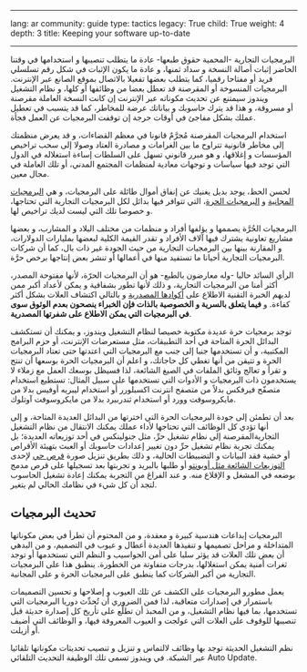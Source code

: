

---

lang: ar
community: guide
type: tactics
legacy: True
child: True
weight: 4
depth: 3
title: Keeping your software up-to-date

---

<p>البرمجيات التجارية -المحمية حقوق طبعها- عادة ما يتطلب تنصيبها و&nbsp;استخدامها في وقتنا الحاضر إثبات أصالة النسخة و&nbsp;سداد ثمنها، و&nbsp;عادة ما يكون الإثبات في شكل رقم تسلسلي فريد أو&nbsp;مفتاحا رقميا، كما يتطلب بعضها تفعيلا بالاتصال بموقع الصانع عبر الإنترنت. البرمجيات المنسوخة أو&nbsp;المقرصنة قد تعطل بعضا من وظائفها أو&nbsp;كلها، و&nbsp;نظام التشغيل ويندوز سيمتنع عن تحديث مكوناته عبر الإنترنت إن كانت النسخة العاملة مقرصنة أو&nbsp;مسروقة، و&nbsp;هذا قد يترك حاسوبك و&nbsp;بياناتك عرضة للمخاطر، كما قد يتسبب في تعطيل عملك بشكل مفاجئ في أوقات حرجة إن توقفت البرمجيات عن العمل فجأة.</p>

<p>استخدام البرمجيات المقرصنة مُجرَّمٌ قانونا في معظم القضاءات، و&nbsp;قد يعرض منظمتك إلى مخاطر قانونية تتراوح ما بين الغرامات و&nbsp;مصادرة العتاد وصولا إلى سحب تراخيص المؤسسات و&nbsp;إغلاقها، و&nbsp;هو مبرر قانوني تسهل على السلطات إساءة استغلاله في الدول التي توجد فيها سياسات و&nbsp;توجهات معادية لمنظمات المجتمع المدني، أو&nbsp;تلك العاملة في مجال معين.</p>

<p>لحسن الحظ، يوجد بديل يغنيك عن إنفاق أموال طائلة على البرمجيات، و&nbsp;هي <a href="/glossary#freeware">البرمجيات المجانية</a> و&nbsp;<a href="/glossary#FOSS">البرمجيات الحرة</a>، التي تتوافر فيها بدائل لكل البرمجيات التجارية التي تحتاجها، و&nbsp;خصوصا تلك التي ليست لديك تراخيص لها.</p>

<p>البرمجيات الحُرَّة يصممها و&nbsp;يؤلفها أفراد و&nbsp;منظمات من مختلف البلاد و&nbsp;المشارب، و&nbsp;بعضها مشاريع تعاونية يشترك فيها آلاف الأفراد و&nbsp;تقدر القيمة الكلية لبعضها بمليارات الدولارات، و&nbsp;المقارنة بينها بين البرمجيات التجارية من حيث الجودة غير ذات بال، كما أن شركات البرمجيات التجارية أحيانا ما تستفيد منها في أعمالها أو&nbsp;تنشر بعض إنتاجها برخص حرَّة.</p>

<p>الرأي السائد حاليا -وله معارضون بالطبع- هو أن البرمجيات الحرّة، لأنها مفتوحة المصدر، أكثر أمنا من البرمجيات التجارية، و&nbsp;ذلك لأنها تطور بشفافية و&nbsp;يمكن لأعداد أكبر ممن لديهم الخبرة التقنية الاطلاع على <a href="/glossary#sourcecode">أكوادها المصدرية</a> و&nbsp;بالتالي اكتشاف العلات بشكل أكثر كفاءة. و&nbsp;<strong>فيما يتعلق بالسرية و&nbsp;الخصوصية بالذات فإن الخبراء ينصحون بعدم الوثوق سوى في البرمجيات التي يمكن الاطلاع على شفرتها المصدرية</strong>.</p>

<p>توجد برمجيات حرة عديدة مكتوبة خصيصا لنظام التشغيل ويندوز، و&nbsp;يمكنك أن تستكشف البدائل الحرة المتاحة في أحد التطبيقات، مثل مستعرضات الإنترنت، أو&nbsp;حزم البرامج المكتبية، و&nbsp;أن تستخدمها جنبا إلى جنب مع البرمجيات التي اعتدتها حتى تعتاد البرمجيات الحرة و&nbsp;تتيقن من أنها تغطي كل حاجاتك، و&nbsp;اعلم أن البرمجيات الحرة بوسعها أن تنتج و&nbsp;تقرأ و&nbsp;تعالج وثائق الملفات في الصيغ الشائعة، لذا فسيظل بوسعك العمل مع زملاء لا يستخدمون ذات البرمجيات و&nbsp;الأدوات التي تستخدمها على سبيل المثال: تستطيع استخدام متصفّح فيرفكس بدلاً من متصفح انترنت اكسبلورر أو استخدام ليبريه أوفيس بدلا من مايكروسوفت وورد أو استخدام ثندربيرد بدلا من مايكروسوفت آوتلوك.</p>

<p>بعد أن تطمئن إلى جودة البرمجيات الحرة التي اخترتها من البدائل العديدة المتاحة، و&nbsp;إلى أنها تؤدي كل الوظائف التي تحتاجها لأداء عملك يمكنك الانتقال من نظام التشغيل التجاريةالمقرصنة إلى نظام تشغيل حرِّ، مثل جنولينكس في أحد توزيعاته العديدة؛ بل يمكنك تجربة نظام تشغيل حرِّ دون تغيير إعدادات حاسوبك أو&nbsp;العبث بتهيئة الأقراص أو&nbsp;خشية فقد البيانات و&nbsp;التضبيطات الحالية، و&nbsp;ذلك بطريق تنزيل صورة <a href="/glossary#livecd">قرص حي</a> لإحدى <a href="http://www.ubuntu.com">التوزيعات الشائعة مثل أوبونتو</a> أو&nbsp;طلبها بالبريد و&nbsp;تجربتها بعد تسجيلها على قرص مدمج بوضعه في المشغل و&nbsp;الإقلاع منه. و&nbsp;عند الفراغ من التجربة يمكنك إعادة تشغيل الحاسوب لتجد أن كل شيء في نظامك الحالي لم يتغير.</p>

<h2 id="updatingsoftware">تحديث البرمجيات</h2>

<p>البرمجيات إبداعات هندسية كبيرة و&nbsp;معقدة، و&nbsp;من المحتوم أن تطرأ في بعض مكوناتها المتداخلة و&nbsp;مراحل تصميمها و&nbsp;تنفيذها العديدة أعطال و&nbsp;عيوب في التصميم، و&nbsp;من البدهي أن بعض تلك العلات قد يؤثر سلبا على أمن الحواسيب و&nbsp;النظم التي تستخدمها أو&nbsp;توجد ثغرات أمنية يمكن استغلالها، بدرجات متفاوتة من الخطورة. ينطبق هذا على البرمجيات التجارية من أكبر الشركات كما ينطبق على البرمجيات الحرة و&nbsp;على المجانية.</p>

<p>يعمل مطورو البرمجيات على الكشف عن تلك العيوب و&nbsp;إصلاحها و&nbsp;تحسين التصميمات باستمرار في إصدارات متعاقبة، لذا فمن الضروري أن تُحدِّث دوريا البرمجيات التي تستخدمها، بما فيها نظام التشغيل، و&nbsp;من المحبذ أن تطلِّع على تأريخ كل إصدارة حديثة قبل تنصيبها للوقوف على العلات التي عولجت و&nbsp;العيوب المعروفة فيها، و&nbsp;الوظائف التي أضيف أو&nbsp;أزيلت.</p>

<p>نظم التشغيل الحديثة توجد بها وظائف لالتماس و&nbsp;تنزيل و&nbsp;تنصيب تحديثات مكوناتها تلقائيا عبر الشبكة. في ويندوز تسمى تلك الوظيفة التحديث التلقائي <span lang="en">Auto Update</span>.</p>


